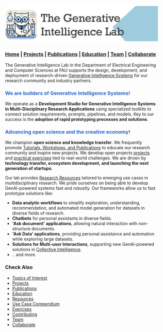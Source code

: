 ![GenI-Lab Banner](./images/genilab-banner.png)

### [Home](./index.md) | [Projects](./projects.md) | [Publications](./knowledge.md) | [Education](./knowledge.md#education) | [Team](./people.html) | [Collaborate](./collaborate.md)


The Generative Intelligence Lab in the Department of Electrical Engineering and Computer Sciences at FAU supports the design, development, and deployment of research-driven [Generative Intelligence Systems](https://medium.com/generative-intelligence-lab/generative-intelligence-systems-concepts-and-research-opportunities-0740b1b5c7eb) for our research community and industry partners.

<h3 style="color:#2B65CF">We are builders of Generative Intelligence Systems!</h3>

We operate as a **Development Studio for Generative Intelligence Systems in Multi-Disciplinary Research Applications** using specialized toolkits to connect solution requirements, prompts, pipelines, and models. Key to our success is the **adoption of rapid prototyping processes and solutions**. 

<h3 style="color:#2B65CF">Advancing open science and the creative economy!</h3>

We champion **open science and knowledge transfer**. We frequently promote [Tutorials, Workshops, and Publications](./knowledge.md) to educate our research community and inspire new projects. We develop open projects [projects](./projects.md) and [practical exercises](./exercises.md) tied to real-world challenges. We are driven by **technology transfer, ecosystem development, and launching the next generation of startups**.

Our lab provides [Research Resources](./projects.md#resources) tailored to emerging use cases in multidisciplinary research. We pride ourselves on being able to develop GenAI-powered systems fast and robustly. Our frameworks allow us to fast prototype solutions like:

* **Data analytic workflows** to simplify exploration, understanding, recommendation, and automated model generation for datasets in diverse fields of research. 
* **Chatbots** for personal assistants in diverse fields.
* **'Ask document' applications**, allowing natural interaction with non-structure documents. 
* **'Ask Data' applications**, providing personal assistance and automation while exploring large datasets.
* **Solutions for Multi-user Interactions**, supporting new GenAI-powered solutions in [Collective Intelligence](https://medium.com/generative-intelligence-lab/collective-intelligence-concepts-and-research-opportunities-6130ef044114). 
* .. and more.


### Check Also

* [Topics of Interest](./projects.md#topics-of-interest)
* [Projects](./projects.md)
* [Publications](./knowledge.md#publications)
* [Education](./knowledge.md#education)
* [Resources](./projects.md#resources)
* [Use Case Compendium](https://docs.google.com/spreadsheets/d/1Ge2chxRrBjILHkZthtzymqAbs3TkwrGiMMge23zC8jA/edit?usp=sharing)    
* [Exercises](./exercises.md)
* [Contributing](./contribute.md)
* [Team](./people.html)
* [Collaborate](./collaborate.md)


 


